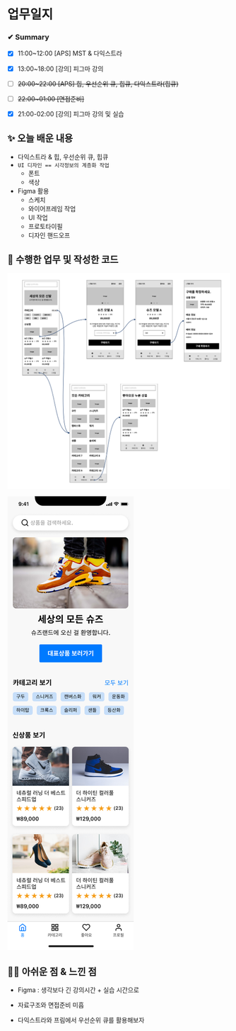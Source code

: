 # 업무일지

### ✔ Summary

- [x] 11:00~12:00 [APS] MST & 다익스트라
- [x] 13:00~18:00 [강의] 피그마 강의
- [ ] ~~20:00~22:00 [APS] 힙, 우선순위 큐, 힙큐, 다익스트라(힙큐)~~
- [ ] ~~22:00~01:00	[면접준비]~~
- [x] 21:00-02:00 [강의] 피그마 강의 및 실습



## ✨ 오늘 배운 내용

- 다익스트라 & 힙, 우선순위 큐, 힙큐
- `UI 디자인 == 시각정보의 계층화 작업`
  - 폰트
  - 색상
- Figma 활용
  - 스케치
  - 와이어프레임 작업
  - UI 작업
  - 프로토타이필
  - 디자인 핸드오프



## 👀 수행한 업무 및 작성한 코드

![와이어프레임](README.assets/와이어프레임.png)



![img2](README.assets/img2.png)





## 🐱‍💻 아쉬운 점 & 느낀 점

- Figma : 생각보다 긴 강의시간 + 실습 시간으로 

- 자료구조와 면접준비 미흡

- 다익스트라와 프림에서 우선순위 큐를 활용해보자

  

